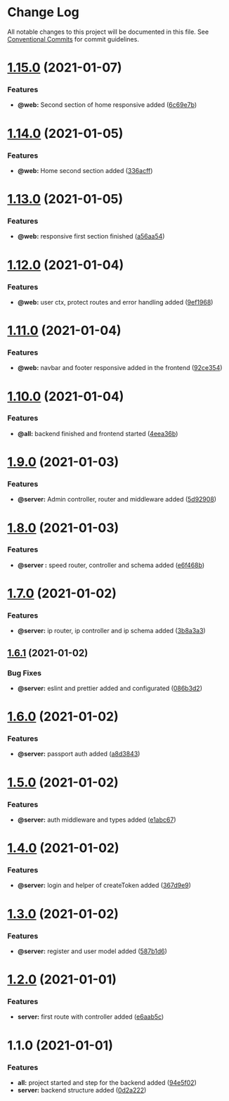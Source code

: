 # Change Log

All notable changes to this project will be documented in this file.
See [Conventional Commits](https://conventionalcommits.org) for commit guidelines.

# [1.15.0](https://github.com/lucabecci/OnaSystem/compare/v1.14.0...v1.15.0) (2021-01-07)


### Features

* **@web:** Second section of home responsive added ([6c69e7b](https://github.com/lucabecci/OnaSystem/commit/6c69e7bb9fd1e9d4c093d61cece83c01bb19f918))





# [1.14.0](https://github.com/lucabecci/OnaSystem/compare/v1.13.0...v1.14.0) (2021-01-05)


### Features

* **@web:** Home second section added ([336acff](https://github.com/lucabecci/OnaSystem/commit/336acffa175c326ca4a550ea96b5eaef23edc51b))





# [1.13.0](https://github.com/lucabecci/OnaSystem/compare/v1.12.0...v1.13.0) (2021-01-05)


### Features

* **@web:** responsive first section finished ([a56aa54](https://github.com/lucabecci/OnaSystem/commit/a56aa5446d2569b3c8747ee2c2ebafabb15d6424))





# [1.12.0](https://github.com/lucabecci/OnaSystem/compare/v1.11.0...v1.12.0) (2021-01-04)


### Features

* **@web:** user ctx, protect routes and error handling added ([9ef1968](https://github.com/lucabecci/OnaSystem/commit/9ef196842a0a9f7c027e0f2008a0c8fc7e93073d))





# [1.11.0](https://github.com/lucabecci/OnaSystem/compare/v1.10.0...v1.11.0) (2021-01-04)


### Features

* **@web:** navbar and footer responsive added in the frontend ([92ce354](https://github.com/lucabecci/OnaSystem/commit/92ce354b5068cd88314bea8d02bf9d96b4174f18))





# [1.10.0](https://github.com/lucabecci/OnaSystem/compare/v1.9.0...v1.10.0) (2021-01-04)


### Features

* **@all:** backend finished and frontend started ([4eea36b](https://github.com/lucabecci/OnaSystem/commit/4eea36bc56c3e2e023ed7a350bc4d3f25ec6b7af))





# [1.9.0](https://github.com/lucabecci/OnaSystem/compare/v1.8.0...v1.9.0) (2021-01-03)


### Features

* **@server:** Admin controller, router and middleware added ([5d92908](https://github.com/lucabecci/OnaSystem/commit/5d92908cd864f7fab62ed63861dfd0477ea81cc2))





# [1.8.0](https://github.com/lucabecci/OnaSystem/compare/v1.7.0...v1.8.0) (2021-01-03)


### Features

* **@server :** speed router, controller and schema added ([e6f468b](https://github.com/lucabecci/OnaSystem/commit/e6f468b06b0a3438b330211f9d6f8dc4f4d022d6))





# [1.7.0](https://github.com/lucabecci/OnaSystem/compare/v1.6.1...v1.7.0) (2021-01-02)


### Features

* **@server:** ip router, ip controller and ip schema added ([3b8a3a3](https://github.com/lucabecci/OnaSystem/commit/3b8a3a3183e1d38f38936f4a81cf2acde0db510f))





## [1.6.1](https://github.com/lucabecci/OnaSystem/compare/v1.6.0...v1.6.1) (2021-01-02)


### Bug Fixes

* **@server:** eslint and prettier added and configurated ([086b3d2](https://github.com/lucabecci/OnaSystem/commit/086b3d2ebe30b3c9ef95e22cf657a7aa33655ec2))





# [1.6.0](https://github.com/lucabecci/OnaSystem/compare/v1.5.0...v1.6.0) (2021-01-02)


### Features

* **@server:** passport auth added ([a8d3843](https://github.com/lucabecci/OnaSystem/commit/a8d38438c7bac8c75cb42897acf7031ddd106c3f))





# [1.5.0](https://github.com/lucabecci/OnaSystem/compare/v1.4.0...v1.5.0) (2021-01-02)


### Features

* **@server:** auth middleware and types added ([e1abc67](https://github.com/lucabecci/OnaSystem/commit/e1abc6773e8be30e4f03a230a936fe1ac773ad91))





# [1.4.0](https://github.com/lucabecci/OnaSystem/compare/v1.3.0...v1.4.0) (2021-01-02)


### Features

* **@server:** login and helper of createToken added ([367d9e9](https://github.com/lucabecci/OnaSystem/commit/367d9e9eee489eed41c848feb1b36e9804ba6f37))





# [1.3.0](https://github.com/lucabecci/OnaSystem/compare/v1.2.0...v1.3.0) (2021-01-02)


### Features

* **@server:** register and user model added ([587b1d6](https://github.com/lucabecci/OnaSystem/commit/587b1d638ab631daf2c2e37f486b1aa9b3565f98))





# [1.2.0](https://github.com/lucabecci/OnaSystem/compare/v1.1.0...v1.2.0) (2021-01-01)


### Features

* **server:** first route with controller added ([e6aab5c](https://github.com/lucabecci/OnaSystem/commit/e6aab5c4b52fc785b87eaf561ec62809cd91f007))





# 1.1.0 (2021-01-01)


### Features

* **all:** project started and step for the backend added ([94e5f02](https://github.com/lucabecci/OnaSystem/commit/94e5f02f960a115b84f2b1300d7e964d4be2fdb8))
* **server:** backend structure added ([0d2a222](https://github.com/lucabecci/OnaSystem/commit/0d2a2225f26b0bdc8dd46e5c6d5087c71514ae76))
